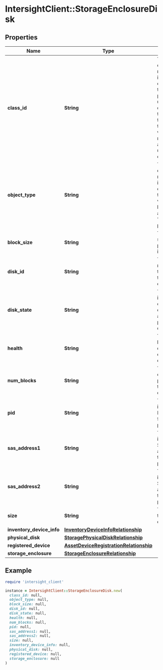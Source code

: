 # IntersightClient::StorageEnclosureDisk

## Properties

| Name | Type | Description | Notes |
| ---- | ---- | ----------- | ----- |
| **class_id** | **String** | The fully-qualified name of the instantiated, concrete type. This property is used as a discriminator to identify the type of the payload when marshaling and unmarshaling data. | [default to &#39;storage.EnclosureDisk&#39;] |
| **object_type** | **String** | The fully-qualified name of the instantiated, concrete type. The value should be the same as the &#39;ClassId&#39; property. | [default to &#39;storage.EnclosureDisk&#39;] |
| **block_size** | **String** | The block size of the physical disk in bytes. | [optional] |
| **disk_id** | **String** | This field represents the disk Id in the storage enclosure. | [optional] |
| **disk_state** | **String** | This field identifies the current disk configuration applied in the physical disk. | [optional] |
| **health** | **String** | The current health state of the enclosure disk. | [optional] |
| **num_blocks** | **String** | The number of blocks present on the physical disk. | [optional] |
| **pid** | **String** | This field identifies the Product ID for physicalDisk. | [optional][readonly] |
| **sas_address1** | **String** | This field identifies the SAS address assigned to the disk SAS port-1. | [optional] |
| **sas_address2** | **String** | This field identifies the SAS address assigned to the disk SAS port-2. | [optional] |
| **size** | **String** | The size of the physical disk in MB. | [optional] |
| **inventory_device_info** | [**InventoryDeviceInfoRelationship**](InventoryDeviceInfoRelationship.md) |  | [optional] |
| **physical_disk** | [**StoragePhysicalDiskRelationship**](StoragePhysicalDiskRelationship.md) |  | [optional] |
| **registered_device** | [**AssetDeviceRegistrationRelationship**](AssetDeviceRegistrationRelationship.md) |  | [optional] |
| **storage_enclosure** | [**StorageEnclosureRelationship**](StorageEnclosureRelationship.md) |  | [optional] |

## Example

```ruby
require 'intersight_client'

instance = IntersightClient::StorageEnclosureDisk.new(
  class_id: null,
  object_type: null,
  block_size: null,
  disk_id: null,
  disk_state: null,
  health: null,
  num_blocks: null,
  pid: null,
  sas_address1: null,
  sas_address2: null,
  size: null,
  inventory_device_info: null,
  physical_disk: null,
  registered_device: null,
  storage_enclosure: null
)
```

